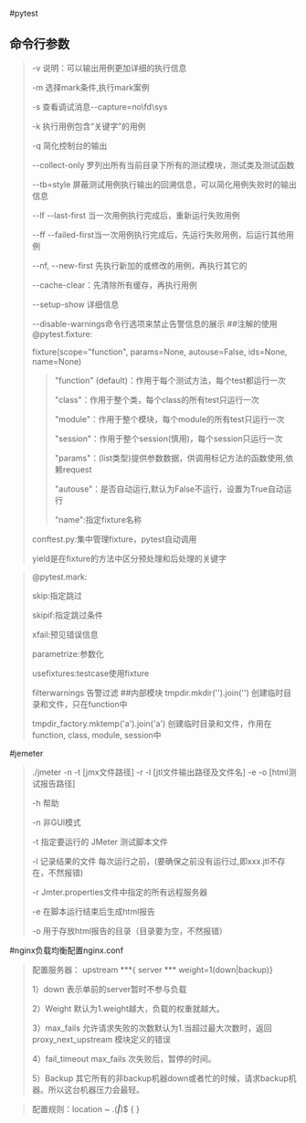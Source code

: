#pytest
## 命令行参数
>-v 说明：可以输出用例更加详细的执行信息
>
>-m 选择mark条件,执行mark案例
>
>-s 查看调试消息--capture=no\fd\sys
>
> -k 执行用例包含“关键字”的用例
>
> -q 简化控制台的输出
>
> --collect-only 罗列出所有当前目录下所有的测试模块，测试类及测试函数
>
> --tb=style 屏蔽测试用例执行输出的回溯信息，可以简化用例失败时的输出信息
>
> --lf --last-first 当一次用例执行完成后，重新运行失败用例
>
>--ff --failed-first当一次用例执行完成后，先运行失败用例，后运行其他用例
>
> --nf, --new-first 先执行新加的或修改的用例，再执行其它的
>
> --cache-clear：先清除所有缓存，再执行用例
>
>--setup-show 详细信息
>
> --disable-warnings命令行选项来禁止告警信息的展示
##注解的使用
>@pytest.fixture:
>
> fixture(scope="function", params=None, autouse=False, ids=None, name=None)
>>"function" (default)：作用于每个测试方法，每个test都运行一次
>>
>>"class"：作用于整个类，每个class的所有test只运行一次
>>
>>"module"：作用于整个模块，每个module的所有test只运行一次
>>
>>"session"：作用于整个session(慎用)，每个session只运行一次
> >
>>"params"：(list类型)提供参数数据，供调用标记方法的函数使用,依赖request
> >
>>"autouse"：是否自动运行,默认为False不运行，设置为True自动运行
> >
>>"name":指定fixture名称
>
>conftest.py:集中管理fixture，pytest自动调用
>
>yield是在fixture的方法中区分预处理和后处理的关键字

>@pytest.mark:
>
>skip:指定跳过
>
>skipif:指定跳过条件
>
>xfail:预见错误信息
>
>parametrize:参数化
>
>usefixtures:testcase使用fixture
>
>filterwarnings 告警过滤
##内部模块
>tmpdir.mkdir('').join('') 创建临时目录和文件，只在function中
>
> tmpdir_factory.mktemp('a').join('a') 创建临时目录和文件，作用在function, class, module, session中


#jemeter
>./jmeter -n -t [jmx文件路径] -r -l [jtl文件输出路径及文件名] -e -o [html测试报告路径]
>
>-h 帮助
>
>-n 非GUI模式
>
>-t 指定要运行的 JMeter 测试脚本文件
>
>-l 记录结果的文件 每次运行之前，(要确保之前没有运行过,即xxx.jtl不存在，不然报错)
>
>-r Jmter.properties文件中指定的所有远程服务器
>
>-e 在脚本运行结束后生成html报告
>
>-o 用于存放html报告的目录（目录要为空，不然报错）

#nginx负载均衡配置nginx.conf
>配置服务器： upstream ***{ server *** weight=1(down|backup)}
>
>1）down 表示单前的server暂时不参与负载
>
>2）Weight 默认为1.weight越大，负载的权重就越大。
>
> 3）max_fails 允许请求失败的次数默认为1.当超过最大次数时，返回proxy_next_upstream 模块定义的错误
>
>4）fail_timeout max_fails 次失败后，暂停的时间。
>
>5）Backup 其它所有的非backup机器down或者忙的时候，请求backup机器。所以这台机器压力会最轻。

>配置规则：location ~ \.(***|***)$ { }
